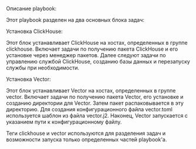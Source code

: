 Описание playbook:

Этот playbook разделен на два основных блока задач:

Установка ClickHouse:

Этот блок устанавливает ClickHouse на хостах, определенных в группе clickhouse. Включает задачи по получению пакета ClickHouse и его установке через менеджер пакетов. 
Далее следуют задачи по управлению службой ClickHouse, созданию базы данных и перезапуску службы при необходимости.

Установка Vector:

Этот блок устанавливает Vector на хостах, определенных в группе vector. Включает задачи по получению пакета Vector, его установке и созданию директории для Vector. Затем пакет распаковывается в эту директорию. 
Для создания конфигурационного файла vector.toml используется шаблон из файла vector.j2. Наконец, Vector запускается с указанием пути к конфигурационному файлу.

Теги clickhouse и vector используются для разделения задач и возможности запуска только определенных частей playbook'а.
